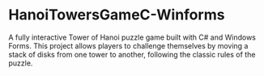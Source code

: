 # HanoiTowersGameC-Winforms
A fully interactive Tower of Hanoi puzzle game built with C# and Windows Forms. This project allows players to challenge themselves by moving a stack of disks from one tower to another, following the classic rules of the puzzle.
